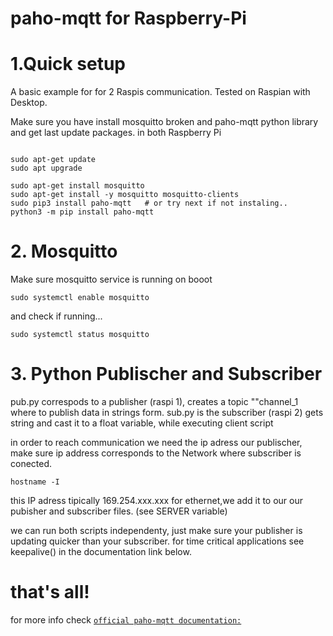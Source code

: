 # paho-mqtt for Raspberry-Pi 

# 1.Quick setup

A basic example for  for 2 Raspis communication. Tested on Raspian with Desktop.

Make sure you have install mosquitto broken and paho-mqtt python library
and get last update packages. in both Raspberry Pi

```console 

sudo apt-get update
sudo apt upgrade

sudo apt-get install mosquitto
sudo apt-get install -y mosquitto mosquitto-clients
sudo pip3 install paho-mqtt   # or try next if not instaling..
python3 -m pip install paho-mqtt

```
# 2. Mosquitto
Make sure mosquitto service is running on booot

```console
sudo systemctl enable mosquitto
```
and check if running...

```console
sudo systemctl status mosquitto
```
# 3. Python Publischer and Subscriber

pub.py correspods to a publisher (raspi 1), creates a topic ""channel_1 where to publish data in strings form.
sub.py is the subscriber (raspi 2) gets string and cast it to a float variable, while executing client script

in order to reach communication we need the ip adress our publischer, make sure ip address corresponds to the Network where subscriber is conected.
```console
hostname -I
```
this IP adress tipically 169.254.xxx.xxx for ethernet,we add it to our our pubisher and subscriber files. (see SERVER variable)

we can run both scripts independenty, just make sure your publisher is updating quicker than your subscriber.
for time critical applications see keepalive() in the documentation link below.
# that's all!
for more info check [`official paho-mqtt documentation:`](https://www.eclipse.org/paho/index.php?page=clients/python/docs/index.php)
